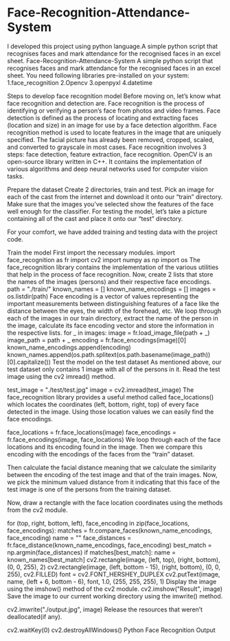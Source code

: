 # Face-Recognition-Attendance-System
I developed this project using python language.A simple python script that recognises faces and mark attendance for the recognised faces in an excel sheet.
Face-Recognition-Attendance-System
A simple python script that recognises faces and mark attendance for the recognised faces in an excel sheet. You need following libraries pre-installed on your system: 
1.face_recognition 
2.Opencv 
3.openpyxl 
4.datetime

Steps to develop face recognition model Before moving on, let’s know what face recognition and detection are. Face recognition is the process of identifying or verifying a person’s face from photos and video frames. Face detection is defined as the process of locating and extracting faces (location and size) in an image for use by a face detection algorithm. Face recognition method is used to locate features in the image that are uniquely specified. The facial picture has already been removed, cropped, scaled, and converted to grayscale in most cases. Face recognition involves 3 steps: face detection, feature extraction, face recognition. OpenCV is an open-source library written in C++. It contains the implementation of various algorithms and deep neural networks used for computer vision tasks.

Prepare the dataset Create 2 directories, train and test. Pick an image for each of the cast from the internet and download it onto our “train” directory. Make sure that the images you’ve selected show the features of the face well enough for the classifier.
For testing the model, let’s take a picture containing all of the cast and place it onto our “test” directory.

For your comfort, we have added training and testing data with the project code.

Train the model First import the necessary modules. import face_recognition as fr import cv2 import numpy as np import os The face_recognition library contains the implementation of the various utilities that help in the process of face recognition. Now, create 2 lists that store the names of the images (persons) and their respective face encodings. path = "./train/" known_names = [] known_name_encodings = [] images = os.listdir(path) Face encoding is a vector of values representing the important measurements between distinguishing features of a face like the distance between the eyes, the width of the forehead, etc. We loop through each of the images in our train directory, extract the name of the person in the image, calculate its face encoding vector and store the information in the respective lists. for _ in images: image = fr.load_image_file(path + _) image_path = path + _ encoding = fr.face_encodings(image)[0] known_name_encodings.append(encoding) known_names.append(os.path.splitext(os.path.basename(image_path))[0].capitalize())
Test the model on the test dataset As mentioned above, our test dataset only contains 1 image with all of the persons in it.
Read the test image using the cv2 imread() method.

test_image = "./test/test.jpg" image = cv2.imread(test_image) The face_recognition library provides a useful method called face_locations() which locates the coordinates (left, bottom, right, top) of every face detected in the image. Using those location values we can easily find the face encodings.

face_locations = fr.face_locations(image) face_encodings = fr.face_encodings(image, face_locations) We loop through each of the face locations and its encoding found in the image. Then we compare this encoding with the encodings of the faces from the “train” dataset.

Then calculate the facial distance meaning that we calculate the similarity between the encoding of the test image and that of the train images. Now, we pick the minimum valued distance from it indicating that this face of the test image is one of the persons from the training dataset.

Now, draw a rectangle with the face location coordinates using the methods from the cv2 module.

for (top, right, bottom, left), face_encoding in zip(face_locations, face_encodings): matches = fr.compare_faces(known_name_encodings, face_encoding) name = "" face_distances = fr.face_distance(known_name_encodings, face_encoding) best_match = np.argmin(face_distances) if matches[best_match]: name = known_names[best_match] cv2.rectangle(image, (left, top), (right, bottom), (0, 0, 255), 2) cv2.rectangle(image, (left, bottom - 15), (right, bottom), (0, 0, 255), cv2.FILLED) font = cv2.FONT_HERSHEY_DUPLEX cv2.putText(image, name, (left + 6, bottom - 6), font, 1.0, (255, 255, 255), 1) Display the image using the imshow() method of the cv2 module. cv2.imshow("Result", image) Save the image to our current working directory using the imwrite() method.

cv2.imwrite("./output.jpg", image) Release the resources that weren’t deallocated(if any).

cv2.waitKey(0) cv2.destroyAllWindows() Python Face Recognition Output

